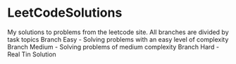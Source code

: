 # LeetCodeSolutions
My solutions to problems from the leetcode site. All branches are divided by task topics
Branch Easy - Solving problems with an easy level of complexity
Branch Medium - Solving problems of medium complexity
Branch Hard - Real Tin Solution
